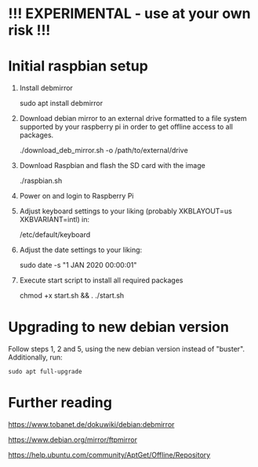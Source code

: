 # !!! EXPERIMENTAL - use at your own risk !!!

# Initial raspbian setup

1. Install debmirror

    sudo apt install debmirror  

2. Download debian mirror to an external drive formatted to a file system
   supported by your raspberry pi in order to get offline access to all
   packages.  

    ./download_deb_mirror.sh -o /path/to/external/drive  

3. Download Raspbian and flash the SD card with the image

    ./raspbian.sh  

4. Power on and login to Raspberry Pi

5. Adjust keyboard settings to your liking (probably XKBLAYOUT=us
   XKBVARIANT=intl) in:  

    /etc/default/keyboard  

6. Adjust the date settings to your liking:

    sudo date -s "1 JAN 2020 00:00:01"  

7. Execute start script to install all required packages

    chmod +x start.sh && . ./start.sh

# Upgrading to new debian version

Follow steps 1, 2 and 5, using the new debian version instead of "buster".
Additionally, run:  

    sudo apt full-upgrade  

# Further reading

https://www.tobanet.de/dokuwiki/debian:debmirror  

https://www.debian.org/mirror/ftpmirror  

https://help.ubuntu.com/community/AptGet/Offline/Repository  

